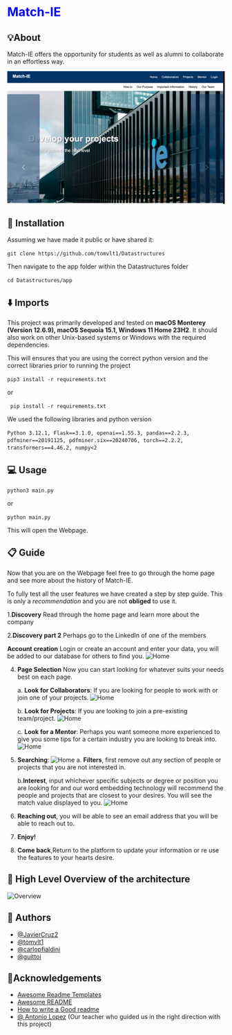 
# <span style="color:blue">Match-IE</span>


## 💡About

Match-IE offers the opportunity for students as well as alumni to collaborate in an effortless way.

![Home](app/static/images/home.png)
## 🔀 Installation
Assuming we have made it public or have shared it:

```git clone https://github.com/tomvlt1/Datastructures```

Then navigate to the app folder within the Datastructures folder

``` cd Datastructures/app ```

## ⬇️ Imports 
This project was primarily developed and tested on **macOS Monterey (Version 12.6.9), macOS Sequoia 15.1, Windows 11 Home 23H2**. It should also work on other Unix-based systems or Windows with the required dependencies. 


This will ensures that you are using the correct python version and the correct libraries prior to running the project

``` pip3 install -r requirements.txt ```

or

``` pip install -r requirements.txt```

We used the following libraries and python version 

```Python 3.12.1, Flask==3.1.0, openai==1.55.3, pandas==2.2.3, pdfminer==20191125, pdfminer.six==20240706, torch==2.2.2, transformers==4.46.2, numpy<2```



## 💻 Usage
``` python3 main.py ```

or 

```python main.py```

This will open the Webpage.




## 📋 Guide

Now that you are on the Webpage feel free to go through the home page and see more about the history of Match-IE.

To fully test all the user features we have created a step by step guide. This is only a _recommendation_ and you are not **obliged** to use it.

1.**Discovery** Read through the home page and learn more about the company

2.**Discovery part 2** Perhaps go to the LinkedIn of one of the members

**Account creation** Login or create an account and enter your data, you will be added to our database for others to find you.
![Home](app/static/images/login.png)

4. **Page Selection** Now you can start looking for whatever suits your needs best on each page.

    a. **Look for Collaborators**: If you are looking for people to work with or join one of your projects.
   ![Home](app/static/images/collab.png)


    b. **Look for Projects**: If you are looking to join a pre-existing team/project.
    ![Home](app/static/images/proj.png)


    c. **Look for a Mentor**: Perhaps you want someone more experienced to give you some tips for a certain industry you are looking to break into.
    ![Home](app/static/images/ment.png)
6. **Searching**:
    ![Home](app/static/images/before.png)
    a. **Filters**, first remove out any section of people or projects that you are not interested in.
    
    b.**Interest**, input whichever specific subjects or degree or position you are looking for and our word embedding technology will recommend the people and projects that are closest to your desires. You will see the match value displayed to you.
   ![Home](app/static/images/after.png)

    

8. **Reaching out**, you will be able to see an email address that you will be able to reach out to.

9. **Enjoy!**

10. **Come back**,Return to the platform to update your information or re use the features to your hearts desire.

## 📐 High Level Overview of the architecture

![Overview](app/static/images/flowchart.png)
## 📃 Authors

- [@JavierCruz2](https://github.com/JavierCruz2)
- [@tomvlt1](https://github.com/tomvlt1)
- [@carlopfialdini](https://github.com/carlopfialdini)
- [@guittoi](https://github.com/guittoi)


## 📌Acknowledgements

 - [Awesome Readme Templates](https://awesomeopensource.com/project/elangosundar/awesome-README-templates)
 - [Awesome README](https://github.com/matiassingers/awesome-readme)
 - [How to write a Good readme](https://bulldogjob.com/news/449-how-to-write-a-good-readme-for-your-github-project)
 - [@ Antonio Lopez](https://github.com/tonilopezrosell?tab=repositories) (Our teacher who guided us in the right direction with this project)


